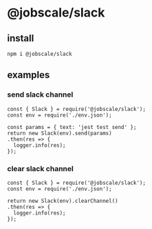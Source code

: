 # @jobscale/slack

## install

```
npm i @jobscale/slack
```

## examples

### send slack channel

```
const { Slack } = require('@jobscale/slack');
const env = require('./env.json');

const params = { text: 'jest test send' };
return new Slack(env).send(params)
.then(res => {
  logger.info(res);
});
```

### clear slack channel

```
const { Slack } = require('@jobscale/slack');
const env = require('./env.json');

return new Slack(env).clearChannel()
.then(res => {
  logger.info(res);
});
```
